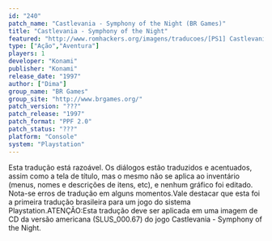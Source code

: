 ```yaml
---
id: "240"
patch_name: "Castlevania - Symphony of the Night (BR Games)"
title: "Castlevania - Symphony of the Night"
featured: "http://www.romhackers.org/imagens/traducoes/[PS1] Castlevania - Symphony of the Night - BR Games - 1.jpg"
type: ["Ação","Aventura"]
players: 1
developer: "Konami"
publisher: "Konami"
release_date: "1997"
author: ["Dima"]
group_name: "BR Games"
group_site: "http://www.brgames.org/"
patch_version: "???"
patch_release: "1997"
patch_format: "PPF 2.0"
patch_status: "???"
platform: "Console"
system: "Playstation"
---
```


Esta tradução está razoável. Os diálogos estão traduzidos e acentuados, assim como a tela de título, mas o mesmo não se aplica ao inventário (menus, nomes e descrições de itens, etc), e nenhum gráfico foi editado. Nota-se erros de tradução em alguns momentos.Vale destacar que esta foi a primeira tradução brasileira para um jogo do sistema Playstation.ATENÇÃO:Esta tradução deve ser aplicada em uma imagem de CD da versão americana (SLUS_000.67) do jogo Castlevania - Symphony of the Night.